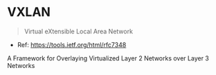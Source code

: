 # VXLAN
> Virtual eXtensible Local Area Network

- Ref: https://tools.ietf.org/html/rfc7348

A Framework for Overlaying Virtualized Layer 2 Networks over Layer 3 Networks
